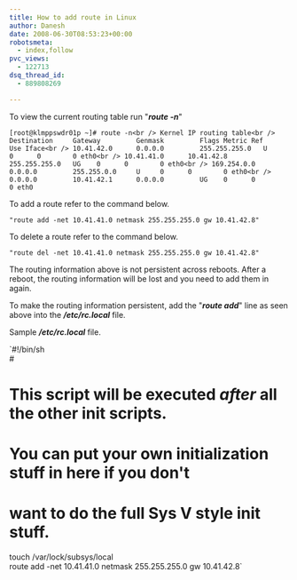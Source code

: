 ```yaml
---
title: How to add route in Linux
author: Danesh
date: 2008-06-30T08:53:23+00:00
robotsmeta:
  - index,follow
pvc_views:
  - 122713
dsq_thread_id:
  - 889808269

---
```

To view the current routing table run "_**route -n**_"

`[root@klmppswdr01p ~]# route -n<br />
Kernel IP routing table<br />
Destination     Gateway         Genmask         Flags Metric Ref    Use Iface<br />
10.41.42.0      0.0.0.0         255.255.255.0   U     0      0        0 eth0<br />
10.41.41.0      10.41.42.8      255.255.255.0   UG    0      0        0 eth0<br />
169.254.0.0     0.0.0.0         255.255.0.0     U     0      0        0 eth0<br />
0.0.0.0         10.41.42.1      0.0.0.0         UG    0      0        0 eth0`

To add a route refer to the command below.

`"route add -net 10.41.41.0 netmask 255.255.255.0 gw 10.41.42.8"`

To delete a route refer to the command below.

`"route del -net 10.41.41.0 netmask 255.255.255.0 gw 10.41.42.8"`

The routing information above is not persistent across reboots. After a reboot, the routing information will be lost and you need to add them in again.

To make the routing information persistent, add the "_**route add**_" line as seen above into the **_/etc/rc.local_** file.

Sample _**/etc/rc.local**_ file.

`#!/bin/sh<br />
#<br />
# This script will be executed *after* all the other init scripts.<br />
# You can put your own initialization stuff in here if you don't<br />
# want to do the full Sys V style init stuff.<br />
touch /var/lock/subsys/local<br />
route add -net 10.41.41.0 netmask 255.255.255.0 gw 10.41.42.8`